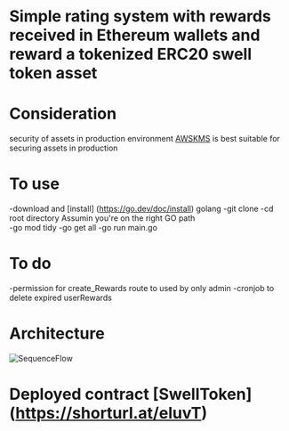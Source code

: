 # Simple rating system with rewards received in Ethereum wallets and reward a tokenized ERC20 swell token asset
# Consideration
security of assets in production environment [AWSKMS](https://docs.aws.amazon.com/kms/latest/developerguide/overview.html) 
is best suitable for securing assets in production

# To use
-download and [install] (https://go.dev/doc/install) golang 
-git clone
-cd root directory
Assumin you're on the right GO path  
-go mod tidy
-go get all
-go run main.go

# To do
-permission for create_Rewards route to used by only admin
-cronjob to delete expired userRewards

# Architecture
![SequenceFlow](https://shorturl.at/BGHS6)

# Deployed contract [SwellToken] (https://shorturl.at/eluvT)





